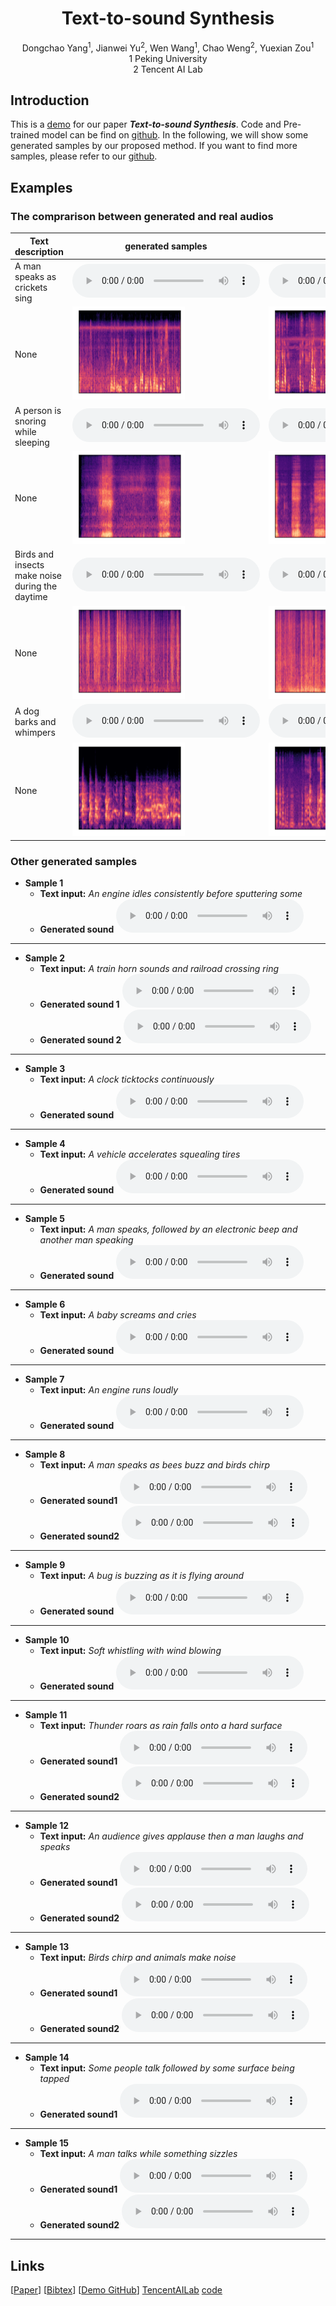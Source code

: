 # <center> Text-to-sound Synthesis </center>

<center> Dongchao Yang<sup>1</sup>, Jianwei Yu<sup>2</sup>, Wen Wang<sup>1</sup>, Chao Weng<sup>2</sup>, Yuexian Zou<sup>1</sup> </center> 
 
<center> 1 Peking University </center>

<center> 2 Tencent AI Lab</center>

## Introduction
This is a [demo](https://github.com/yangdongchao/text-to-sound-synthesis-demo/) for our paper **_Text-to-sound Synthesis_**. Code and Pre-trained model can be find on [github](https://github.com/yangdongchao/Text-to-sound-Synthesis). In the following, we will show some generated samples by our proposed method. If you want to find more samples, please refer to our [github](https://github.com/yangdongchao/Text-to-sound-Synthesis).

## Examples

### The comprarison between generated and real audios

| <center>Text description</center> | <center>generated samples</center> | <center>Original samples</center>|
| :--- | :--- | :--- |
|A man speaks as crickets sing|<audio src="samples1/YryFDPxgDOGc_mel_sample_0.wav" controls preload></audio>|<audio src="samples1/YryFDPxgDOGc.wav" controls preload></audio>|
|None|<img src="Pic/YryFDPxgDOGc_g0.png" width="60%" height="60%" />|<img src="Pic/YryFDPxgDOGc_org.png" width="60%" height="60%" />|
|A person is snoring while sleeping|<audio src="samples1/YsLkeqCDJIyw_mel_sample_1.wav" controls preload></audio>|<audio src="samples1/YsLkeqCDJIyw.wav" controls preload></audio>|
|None|<img src="Pic/YsLkeqCDJIyw_g1.png" width="60%" height="60%" />|<img src="Pic/YsLkeqCDJIyw_org.png" width="60%" height="60%" />|
|Birds and insects make noise during the daytime|<audio src="samples1/Yvms5XGTDVQc_mel_sample_0.wav" controls preload></audio>|<audio src="samples1/Yvms5XGTDVQc.wav" controls preload></audio>|
|None|<img src="Pic/Yvms5XGTDVQc_g1.png" width="60%" height="60%" />|<img src="Pic/Yvms5XGTDVQc_orf.png" width="60%" height="60%" />|
|A dog barks and whimpers|<audio src="samples1/YsShpyu2l4YQ_mel_sample_9.wav" controls preload></audio>|<audio src="samples1/YsShpyu2l4YQ.wav" controls preload></audio>|
|None|<img src="Pic/YsShpyu2l4YQ_g1.png" width="60%" height="60%" />|<img src="Pic/YsShpyu2l4YQ_org.png" width="60%" height="60%" />|

### Other generated samples
* **Sample 1**
    * **Text input:**
    _An engine idles consistently before sputtering some_
    * **Generated sound**
    <audio src="demo1/YrwT__ERCUno_mel_sample_0.wav" controls="controls">ERROR</audio>
---
* **Sample 2**
    * **Text input:**
    _A train horn sounds and railroad crossing ring_
    * **Generated sound 1**
    <audio src="demo1/Ys7knHCFW82w_mel_sample_4.wav" controls="controls">ERROR</audio>
    * **Generated sound 2**
    <audio src="demo1/Ys7knHCFW82w_mel_sample_9.wav" controls="controls">ERROR</audio>
---
* **Sample 3**
    * **Text input:**
    _A clock ticktocks continuously_
    * **Generated sound**
    <audio src="samples1/YsCeWURVHfOM_mel_sample_5.wav" controls="controls">ERROR</audio>
---
* **Sample 4**
    * **Text input:**
    _A vehicle accelerates squealing tires_
    * **Generated sound**
    <audio src="samples1/Ysd7x_Vssqlw_mel_sample_9.wav" controls="controls">ERROR</audio>
---
* **Sample 5**
    * **Text input:**
    _A man speaks, followed by an electronic beep and another man speaking_
    * **Generated sound**
    <audio src="samples1/YsG7TyPnFDR0_mel_sample_4.wav" controls="controls">ERROR</audio>
---
* **Sample 6**
    * **Text input:**
    _A baby screams and cries_
    * **Generated sound**
    <audio src="selected/YsYQi1wgCNu4_mel_sample_7.wav" controls="controls">ERROR</audio>
---
* **Sample 7**
    * **Text input:**
    _An engine runs loudly_
    * **Generated sound**
    <audio src="selected/YsZvwOuuPGP0_mel_sample_8.wav" controls="controls">ERROR</audio>
---
* **Sample 8**
    * **Text input:**
    _A man speaks as bees buzz and birds chirp_
    * **Generated sound1**
    <audio src="selected/Yt25U-v4k4ts_mel_sample_0.wav" controls="controls">ERROR</audio>
     * **Generated sound2**
    <audio src="selected/Yt25U-v4k4ts_mel_sample_5.wav" controls="controls">ERROR</audio>
---
* **Sample 9**
    * **Text input:**
    _A bug is buzzing as it is flying around_
    * **Generated sound**
    <audio src="selected/Yt97k0cejSQE_mel_sample_2.wav" controls="controls">ERROR</audio>
---
* **Sample 10**
    * **Text input:**
    _Soft whistling with wind blowing_
    * **Generated sound**
    <audio src="selected/YtbLjCaI0-Lo_mel_sample_6.wav" controls="controls">ERROR</audio>
---
* **Sample 11**
    * **Text input:**
    _Thunder roars as rain falls onto a hard surface_
    * **Generated sound1**
    <audio src="selected/Ytcd9QCdjTI0_mel_sample_0.wav" controls="controls">ERROR</audio>
    * **Generated sound2**
    <audio src="selected/Ytcd9QCdjTI0_mel_sample_1.wav" controls="controls">ERROR</audio>
---
* **Sample 12**
    * **Text input:**
    _An audience gives applause then a man laughs and speaks_
    * **Generated sound1**
    <audio src="selected/YtDlfY3nmx1A_mel_sample_4.wav" controls="controls">ERROR</audio>
    * **Generated sound2**
    <audio src="selected/YtDlfY3nmx1A_mel_sample_3.wav" controls="controls">ERROR</audio>
---
* **Sample 13**
    * **Text input:**
    _Birds chirp and animals make noise_
    * **Generated sound1**
    <audio src="selected/YtDlysoZiA1I_mel_sample_6.wav" controls="controls">ERROR</audio>
    * **Generated sound2**
    <audio src="selected/YtDlysoZiA1I_mel_sample_4.wav" controls="controls">ERROR</audio>
---
* **Sample 14**
    * **Text input:**
    _Some people talk followed by some surface being tapped_
    * **Generated sound1**
    <audio src="selected/YtFCUUGdREgA_mel_sample_4.wav" controls="controls">ERROR</audio>
---
* **Sample 15**
    * **Text input:**
    _A man talks while something sizzles_
    * **Generated sound1**
    <audio src="selected/YtfsmcdXCnRg_mel_sample_0.wav" controls="controls">ERROR</audio>
    * **Generated sound2**
    <audio src="selected/YtfsmcdXCnRg_mel_sample_9.wav" controls="controls">ERROR</audio>
---
## Links

[[Paper]()] [[Bibtex]()] [[Demo GitHub](https://github.com/yangdongchao/text-to-sound-synthesis-demo)] [TencentAILab](https://ai.tencent.com/ailab/zh/index) [code](https://github.com/yangdongchao/Text-to-sound-Synthesis)

